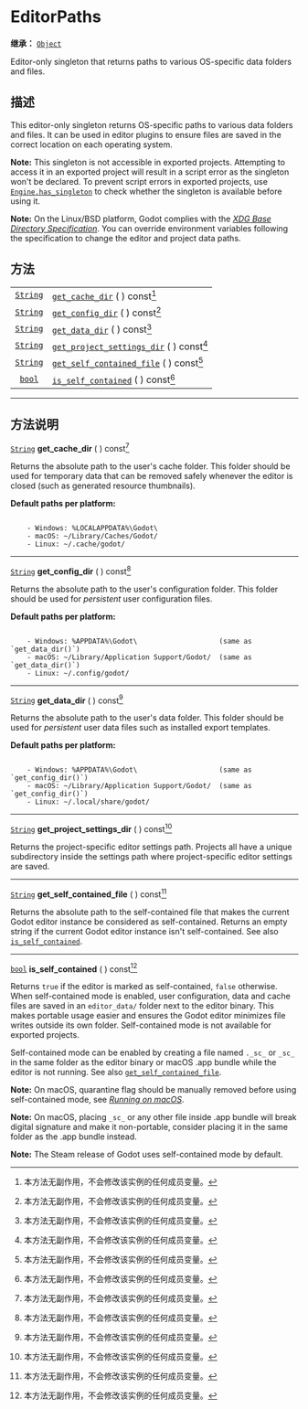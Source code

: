 <!-- ⚠ 请勿编辑本文件 ⚠ -->
<!-- 本文档使用脚本从 WeDot 引擎源码仓库生成。 -->
<!-- 生成脚本：https://github.com/WeDot-Engine/WeDot/tree/4.3/doc/tools/make_md.py； -->
<!-- 原文件：https://github.com/WeDot-Engine/WeDot/tree/4.3/doc/classes/EditorPaths.xml。 -->

<div id="_class_editorpaths"></div>

# EditorPaths

**继承：** [`Object`](class_object.md)

Editor-only singleton that returns paths to various OS-specific data folders and files.

## 描述

This editor-only singleton returns OS-specific paths to various data folders and files. It can be used in editor plugins to ensure files are saved in the correct location on each operating system.

 **Note:** This singleton is not accessible in exported projects. Attempting to access it in an exported project will result in a script error as the singleton won't be declared. To prevent script errors in exported projects, use [`Engine.has_singleton`](#class_engine_method_has_singleton) to check whether the singleton is available before using it.

 **Note:** On the Linux/BSD platform, Godot complies with the [*XDG Base Directory Specification*](https://specifications.freedesktop.org/basedir-spec/basedir-spec-latest.html). You can override environment variables following the specification to change the editor and project data paths.

## 方法

|||
|:-:|:--|
| [`String`](class_string.md) | [`get_cache_dir`](class_editorpathsmd#class_editorpaths_method_get_cache_dir) ( ) const[^const]                       |
| [`String`](class_string.md) | [`get_config_dir`](class_editorpathsmd#class_editorpaths_method_get_config_dir) ( ) const[^const]                     |
| [`String`](class_string.md) | [`get_data_dir`](class_editorpathsmd#class_editorpaths_method_get_data_dir) ( ) const[^const]                         |
| [`String`](class_string.md) | [`get_project_settings_dir`](class_editorpathsmd#class_editorpaths_method_get_project_settings_dir) ( ) const[^const] |
| [`String`](class_string.md) | [`get_self_contained_file`](class_editorpathsmd#class_editorpaths_method_get_self_contained_file) ( ) const[^const]   |
| [`bool`](class_bool.md)     | [`is_self_contained`](class_editorpathsmd#class_editorpaths_method_is_self_contained) ( ) const[^const]               |

<!-- rst-class:: classref-section-separator -->

---

## 方法说明

<div id="_class_editorpaths_method_get_cache_dir"></div>

[`String`](class_string.md) **get_cache_dir** ( ) const[^const]<div id="class_editorpaths_method_get_cache_dir"></div>

Returns the absolute path to the user's cache folder. This folder should be used for temporary data that can be removed safely whenever the editor is closed (such as generated resource thumbnails).

 **Default paths per platform:** 

```text

    - Windows: %LOCALAPPDATA%\Godot\
    - macOS: ~/Library/Caches/Godot/
    - Linux: ~/.cache/godot/
```



<!-- rst-class:: classref-item-separator -->

---

<div id="_class_editorpaths_method_get_config_dir"></div>

[`String`](class_string.md) **get_config_dir** ( ) const[^const]<div id="class_editorpaths_method_get_config_dir"></div>

Returns the absolute path to the user's configuration folder. This folder should be used for *persistent* user configuration files.

 **Default paths per platform:** 

```text

    - Windows: %APPDATA%\Godot\                    (same as `get_data_dir()`)
    - macOS: ~/Library/Application Support/Godot/  (same as `get_data_dir()`)
    - Linux: ~/.config/godot/
```



<!-- rst-class:: classref-item-separator -->

---

<div id="_class_editorpaths_method_get_data_dir"></div>

[`String`](class_string.md) **get_data_dir** ( ) const[^const]<div id="class_editorpaths_method_get_data_dir"></div>

Returns the absolute path to the user's data folder. This folder should be used for *persistent* user data files such as installed export templates.

 **Default paths per platform:** 

```text

    - Windows: %APPDATA%\Godot\                    (same as `get_config_dir()`)
    - macOS: ~/Library/Application Support/Godot/  (same as `get_config_dir()`)
    - Linux: ~/.local/share/godot/
```



<!-- rst-class:: classref-item-separator -->

---

<div id="_class_editorpaths_method_get_project_settings_dir"></div>

[`String`](class_string.md) **get_project_settings_dir** ( ) const[^const]<div id="class_editorpaths_method_get_project_settings_dir"></div>

Returns the project-specific editor settings path. Projects all have a unique subdirectory inside the settings path where project-specific editor settings are saved.

<!-- rst-class:: classref-item-separator -->

---

<div id="_class_editorpaths_method_get_self_contained_file"></div>

[`String`](class_string.md) **get_self_contained_file** ( ) const[^const]<div id="class_editorpaths_method_get_self_contained_file"></div>

Returns the absolute path to the self-contained file that makes the current Godot editor instance be considered as self-contained. Returns an empty string if the current Godot editor instance isn't self-contained. See also [`is_self_contained`](#class_editorpaths_method_is_self_contained).

<!-- rst-class:: classref-item-separator -->

---

<div id="_class_editorpaths_method_is_self_contained"></div>

[`bool`](class_bool.md) **is_self_contained** ( ) const[^const]<div id="class_editorpaths_method_is_self_contained"></div>

Returns `true` if the editor is marked as self-contained, `false` otherwise. When self-contained mode is enabled, user configuration, data and cache files are saved in an `editor_data/` folder next to the editor binary. This makes portable usage easier and ensures the Godot editor minimizes file writes outside its own folder. Self-contained mode is not available for exported projects.

Self-contained mode can be enabled by creating a file named `._sc_` or `_sc_` in the same folder as the editor binary or macOS .app bundle while the editor is not running. See also [`get_self_contained_file`](#class_editorpaths_method_get_self_contained_file).

 **Note:** On macOS, quarantine flag should be manually removed before using self-contained mode, see [*Running on macOS*](https://docs.godotengine.org/en/stable/tutorials/export/running_on_macos.html).

 **Note:** On macOS, placing `_sc_` or any other file inside .app bundle will break digital signature and make it non-portable, consider placing it in the same folder as the .app bundle instead.

 **Note:** The Steam release of Godot uses self-contained mode by default.

[^virtual]: 本方法通常需要用户覆盖才能生效。
[^const]: 本方法无副作用，不会修改该实例的任何成员变量。
[^vararg]: 本方法除了能接受在此处描述的参数外，还能够继续接受任意数量的参数。
[^constructor]: 本方法用于构造某个类型。
[^static]: 调用本方法无需实例，可直接使用类名进行调用。
[^operator]: 本方法描述的是使用本类型作为左操作数的有效运算符。
[^bitfield]: 这个值是由下列位标志构成位掩码的整数。
[^void]: 无返回值。
